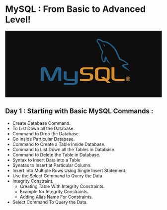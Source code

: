 # MySQL : From Basic to Advanced Level!
![](/images/sql3.png)

## Day 1 : Starting with Basic MySQL Commands :

  - Create Database Command.
  - To List Down all the Database.
  - Command to Drop the Database.
  - Go Inside Particular Database.
  - Command to Create a Table Inside Database.
  - Command to List Down all the Tables in Database.
  - Command to Delete the Table in Database.
  - Syntax to Insert Data into a Table
  - Synatax to Insert at Particular Column.
  - Insert Into Multiple Rows Using Single Insert Statement.
  - Use the Select Command to Query the Data.
  - Integrity Constraint.
     - Creating Table With Integrity Constraints.
     - Example for Integrity Constraints.
     - Adding Alias Name For Constraints.
- Select Command To Query the Data.


